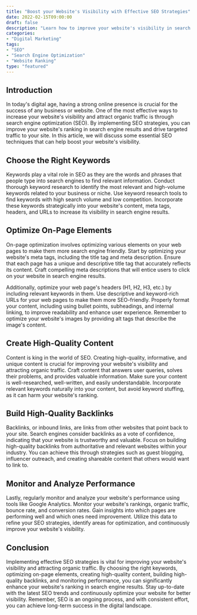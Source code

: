 ```yaml
---
title: "Boost your Website's Visibility with Effective SEO Strategies"
date: 2022-02-15T09:00:00
draft: false
description: "Learn how to improve your website's visibility in search engine results with proven SEO techniques."
categories:
- "Digital Marketing"
tags:
- "SEO"
- "Search Engine Optimization"
- "Website Ranking"
type: "featured"
---
```


## Introduction

In today's digital age, having a strong online presence is crucial for the success of any business or website. One of the most effective ways to increase your website's visibility and attract organic traffic is through search engine optimization (SEO). By implementing SEO strategies, you can improve your website's ranking in search engine results and drive targeted traffic to your site. In this article, we will discuss some essential SEO techniques that can help boost your website's visibility.

## Choose the Right Keywords

Keywords play a vital role in SEO as they are the words and phrases that people type into search engines to find relevant information. Conduct thorough keyword research to identify the most relevant and high-volume keywords related to your business or niche. Use keyword research tools to find keywords with high search volume and low competition. Incorporate these keywords strategically into your website's content, meta tags, headers, and URLs to increase its visibility in search engine results.

## Optimize On-Page Elements

On-page optimization involves optimizing various elements on your web pages to make them more search engine friendly. Start by optimizing your website's meta tags, including the title tag and meta description. Ensure that each page has a unique and descriptive title tag that accurately reflects its content. Craft compelling meta descriptions that will entice users to click on your website in search engine results.

Additionally, optimize your web page's headers (H1, H2, H3, etc.) by including relevant keywords in them. Use descriptive and keyword-rich URLs for your web pages to make them more SEO-friendly. Properly format your content, including using bullet points, subheadings, and internal linking, to improve readability and enhance user experience. Remember to optimize your website's images by providing alt tags that describe the image's content.

## Create High-Quality Content

Content is king in the world of SEO. Creating high-quality, informative, and unique content is crucial for improving your website's visibility and attracting organic traffic. Craft content that answers user queries, solves their problems, and provides valuable information. Make sure your content is well-researched, well-written, and easily understandable. Incorporate relevant keywords naturally into your content, but avoid keyword stuffing, as it can harm your website's ranking.

## Build High-Quality Backlinks

Backlinks, or inbound links, are links from other websites that point back to your site. Search engines consider backlinks as a vote of confidence, indicating that your website is trustworthy and valuable. Focus on building high-quality backlinks from authoritative and relevant websites within your industry. You can achieve this through strategies such as guest blogging, influencer outreach, and creating shareable content that others would want to link to.

## Monitor and Analyze Performance

Lastly, regularly monitor and analyze your website's performance using tools like Google Analytics. Monitor your website's rankings, organic traffic, bounce rate, and conversion rates. Gain insights into which pages are performing well and which ones need improvement. Utilize this data to refine your SEO strategies, identify areas for optimization, and continuously improve your website's visibility.

## Conclusion

Implementing effective SEO strategies is vital for improving your website's visibility and attracting organic traffic. By choosing the right keywords, optimizing on-page elements, creating high-quality content, building high-quality backlinks, and monitoring performance, you can significantly enhance your website's ranking in search engine results. Stay up-to-date with the latest SEO trends and continuously optimize your website for better visibility. Remember, SEO is an ongoing process, and with consistent effort, you can achieve long-term success in the digital landscape.
